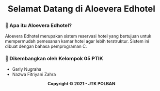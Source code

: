 # <p align="center"><b>Selamat Datang di Aloevera Edhotel</b></p>


### 🤔 Apa itu Aloevera Edhotel?

Aloevera Edhotel merupakan sistem reservasi hotel yang bertujuan untuk mempermudah pemesanan kamar hotel agar lebih terstruktur. Sistem ini dibuat dengan bahasa pemprograman C.

### 🧑 Dikembangkan oleh Kelompok 05 PTIK

- Garly Nugraha
- Nazwa Fitriyani Zahra

<p align="center"><b>Copyright © 2021 - JTK POLBAN</b></p>
